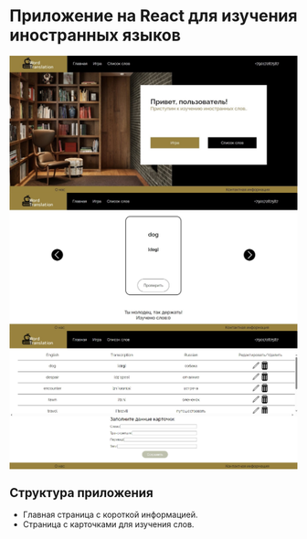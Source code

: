 # Приложение на React для изучения иностранных языков 

<img align="center" width=800 src="src\img\HomePage.jpg" />
<img align="center" width=800 src="src\img\GamePage.jpg" />
<img align="center" width=800 src="src\img\WordsPage.jpg" />


## Cтруктура приложения

- Главная страница с короткой информацией.
- Страница с карточками для изучения слов. 